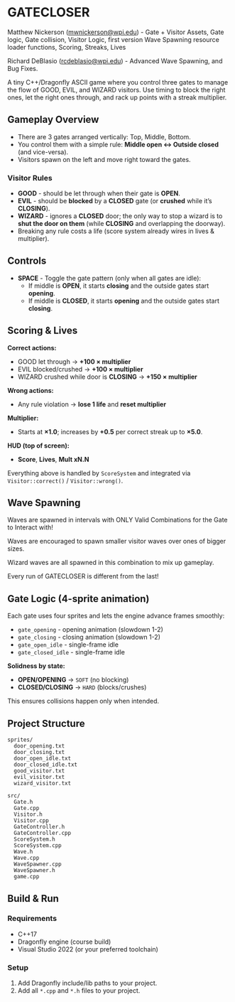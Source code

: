 
# GATECLOSER
Matthew Nickerson (mwnickerson@wpi.edu) - Gate + Visitor Assets, Gate logic, Gate collision, Visitor Logic, first version Wave Spawning resource loader functions, Scoring, Streaks, Lives

Richard DeBlasio (rcdeblasio@wpi.edu) - Advanced Wave Spawning, and Bug Fixes.

A tiny C++/Dragonfly ASCII game where you control three gates to manage the flow of GOOD, EVIL, and WIZARD visitors. Use timing to block the right ones, let the right ones through, and rack up points with a streak multiplier.

## Gameplay Overview

- There are 3 gates arranged vertically: Top, Middle, Bottom.
- You control them with a simple rule: **Middle open <-> Outside closed** (and vice-versa).
- Visitors spawn on the left and move right toward the gates.

### Visitor Rules
- **GOOD** - should be let through when their gate is **OPEN**.
- **EVIL** - should be **blocked** by a **CLOSED** gate (or **crushed** while it’s **CLOSING**).
- **WIZARD** - ignores a **CLOSED** door; the only way to stop a wizard is to **shut the door on them** (while **CLOSING** and overlapping the doorway).
- Breaking any rule costs a life (score system already wires in lives & multiplier).

## Controls

- **SPACE** - Toggle the gate pattern (only when all gates are idle):
  - If middle is **OPEN**, it starts **closing** and the outside gates start **opening**.
  - If middle is **CLOSED**, it starts **opening** and the outside gates start **closing**.

## Scoring & Lives

**Correct actions:**
- GOOD let through -> **+100 × multiplier**
- EVIL blocked/crushed -> **+100 × multiplier**
- WIZARD crushed while door is **CLOSING** → **+150 × multiplier**

**Wrong actions:**
- Any rule violation -> **lose 1 life** and **reset multiplier**

**Multiplier:**
- Starts at **×1.0**; increases by **+0.5** per correct streak up to **×5.0**.

**HUD (top of screen):**
- **Score**, **Lives**, **Mult xN.N**

Everything above is handled by `ScoreSystem` and integrated via `Visitor::correct()` / `Visitor::wrong()`.

## Wave Spawning

Waves are spawned in intervals with ONLY Valid Combinations for the Gate to Interact with!

Waves are encouraged to spawn smaller visitor waves over ones of bigger sizes. 

Wizard waves are all spawned in this combination to mix up gameplay.

Every run of GATECLOSER is different from the last!

## Gate Logic (4-sprite animation)

Each gate uses four sprites and lets the engine advance frames smoothly:

- `gate_opening` - opening animation (slowdown 1-2)
- `gate_closing` - closing animation (slowdown 1-2)
- `gate_open_idle` - single-frame idle
- `gate_closed_idle` - single-frame idle

**Solidness by state:**
- **OPEN/OPENING** -> `SOFT` (no blocking)
- **CLOSED/CLOSING** -> `HARD` (blocks/crushes)

This ensures collisions happen only when intended.

## Project Structure

```text
sprites/
  door_opening.txt
  door_closing.txt
  door_open_idle.txt
  door_closed_idle.txt
  good_visitor.txt
  evil_visitor.txt
  wizard_visitor.txt

src/
  Gate.h
  Gate.cpp
  Visitor.h
  Visitor.cpp
  GateController.h
  GateController.cpp
  ScoreSystem.h
  ScoreSystem.cpp
  Wave.h
  Wave.cpp
  WaveSpawner.cpp
  WaveSpawner.h
  game.cpp
```

## Build & Run

### Requirements
- C++17
- Dragonfly engine (course build)
- Visual Studio 2022 (or your preferred toolchain)

### Setup
1. Add Dragonfly include/lib paths to your project.
2. Add all `*.cpp` and `*.h` files to your project.
